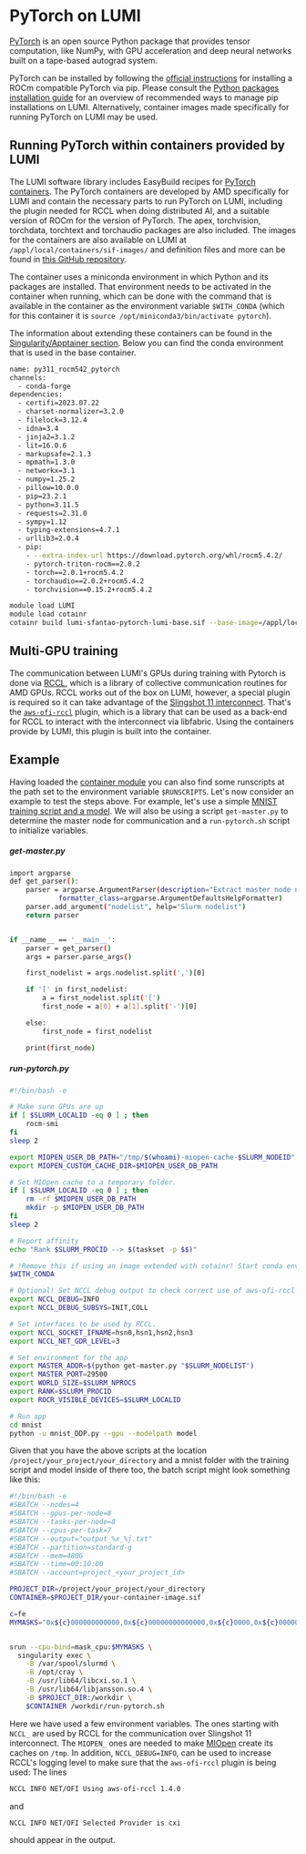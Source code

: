 [containers]: ../containers/singularity.md
[interconnect]: ../../hardware/network.md
[python-install]: ../installing/python.md

# PyTorch on LUMI

[PyTorch](https://pytorch.org) is an open source Python package that provides tensor computation, like NumPy, with GPU acceleration and deep neural networks built on a tape-based autograd system.

PyTorch can be installed by following the [official instructions](https://pytorch.org/get-started/locally/) for installing a ROCm compatible PyTorch via pip. Please consult the [Python packages installation guide][python-install] for an overview of recommended ways to manage pip installations on LUMI. Alternatively, container images made specifically for running PyTorch on LUMI may be used.


## Running PyTorch within containers provided by LUMI


The LUMI software library includes EasyBuild recipes for [PyTorch containers](https://lumi-supercomputer.github.io/LUMI-EasyBuild-docs/p/PyTorch/). The PyTorch containers are developed by AMD specifically for LUMI and contain the necessary parts to run PyTorch on LUMI, including the plugin needed for RCCL when doing distributed AI, and a suitable version of ROCm for the version of PyTorch. The apex, torchvision, torchdata, torchtext and torchaudio packages are also included. The images for the containers are also available on LUMI at `/appl/local/containers/sif-images/` and definition files and more can be found in [this GitHub repository](https://github.com/sfantao/lumi-containers/tree/main).

The container uses a miniconda environment in which Python and its packages are installed. That environment needs to be activated in the container when running, which can be done with the command that is available in the container as the environment variable `$WITH_CONDA` (which for this container it is `source /opt/miniconda3/bin/activate pytorch`).

The information about extending these containers can be found in the [Singularity/Apptainer section](../containers/singularity.md). Below you can find the conda environment that is used in the base container.

```bash
name: py311_rocm542_pytorch
channels:
  - conda-forge
dependencies:
  - certifi=2023.07.22
  - charset-normalizer=3.2.0
  - filelock=3.12.4
  - idna=3.4
  - jinja2=3.1.2
  - lit=16.0.6
  - markupsafe=2.1.3
  - mpmath=1.3.0
  - networkx=3.1
  - numpy=1.25.2
  - pillow=10.0.0
  - pip=23.2.1
  - python=3.11.5
  - requests=2.31.0
  - sympy=1.12
  - typing-extensions=4.7.1
  - urllib3=2.0.4
  - pip:
    - --extra-index-url https://download.pytorch.org/whl/rocm5.4.2/
    - pytorch-triton-rocm==2.0.2
    - torch==2.0.1+rocm5.4.2
    - torchaudio==2.0.2+rocm5.4.2
    - torchvision==0.15.2+rocm5.4.2
```

```bash
module load LUMI
module load cotainr
cotainr build lumi-sfantao-pytorch-lumi-base.sif --base-image=/appl/local/containers/sif-images/lumi-rocm-rocm-5.5.3.sif --conda-env=py311_rocm542_pytorch.yml
```

## Multi-GPU training

The communication between LUMI's GPUs during training with Pytorch is done via [RCCL](https://github.com/ROCmSoftwarePlatform/rccl), which is a library of  collective communication routines for AMD GPUs. RCCL works out of the box on LUMI, however, a special plugin is required so it can take advantage of the [Slingshot 11 interconnect][interconnect]. That's the [`aws-ofi-rccl`](https://github.com/ROCmSoftwarePlatform/aws-ofi-rccl) plugin, which is a library that can be used as a back-end for RCCL to interact with the interconnect via libfabric. Using the containers provide by LUMI, this plugin is built into the container.

## Example

Having loaded the [container module](https://lumi-supercomputer.github.io/LUMI-EasyBuild-docs/p/PyTorch/) you can also find some runscripts at the path set to the environment variable `$RUNSCRIPTS`. Let's now consider an example to test the steps above. For example, let's use a simple [MNIST training script and a model](https://github.com/Lumi-supercomputer/lumi-reframe-tests/tree/main/checks/containers/ML_containers/src/pytorch/mnist). We will also be using a script `get-master.py` to determine the master node for communication and a `run-pytorch.sh` script to initialize variables.

##### get-master.py
```bash
import argparse
def get_parser():
    parser = argparse.ArgumentParser(description="Extract master node name from Slurm node list",
            formatter_class=argparse.ArgumentDefaultsHelpFormatter)
    parser.add_argument("nodelist", help="Slurm nodelist")
    return parser


if __name__ == '__main__':
    parser = get_parser()
    args = parser.parse_args()

    first_nodelist = args.nodelist.split(',')[0]

    if '[' in first_nodelist:
        a = first_nodelist.split('[')
        first_node = a[0] + a[1].split('-')[0]

    else:
        first_node = first_nodelist

    print(first_node)
```

##### run-pytorch.py
```bash
#!/bin/bash -e

# Make sure GPUs are up
if [ $SLURM_LOCALID -eq 0 ] ; then
    rocm-smi
fi
sleep 2

export MIOPEN_USER_DB_PATH="/tmp/$(whoami)-miopen-cache-$SLURM_NODEID"
export MIOPEN_CUSTOM_CACHE_DIR=$MIOPEN_USER_DB_PATH

# Set MIOpen cache to a temporary folder.
if [ $SLURM_LOCALID -eq 0 ] ; then
    rm -rf $MIOPEN_USER_DB_PATH
    mkdir -p $MIOPEN_USER_DB_PATH
fi
sleep 2

# Report affinity
echo "Rank $SLURM_PROCID --> $(taskset -p $$)"

# !Remove this if using an image extended with cotainr! Start conda environment inside the container
$WITH_CONDA

# Optional! Set NCCL debug output to check correct use of aws-ofi-rccl (these are very verbose)
export NCCL_DEBUG=INFO
export NCCL_DEBUG_SUBSYS=INIT,COLL

# Set interfaces to be used by RCCL.
export NCCL_SOCKET_IFNAME=hsn0,hsn1,hsn2,hsn3
export NCCL_NET_GDR_LEVEL=3

# Set environment for the app
export MASTER_ADDR=$(python get-master.py "$SLURM_NODELIST")
export MASTER_PORT=29500
export WORLD_SIZE=$SLURM_NPROCS
export RANK=$SLURM_PROCID
export ROCR_VISIBLE_DEVICES=$SLURM_LOCALID

# Run app
cd mnist
python -u mnist_DDP.py --gpu --modelpath model
```

Given that you have the above scripts at the location `/project/your_project/your_directory` and a mnist folder with the training script and model inside of there too, the batch script might look something like this:

```bash
#!/bin/bash -e
#SBATCH --nodes=4
#SBATCH --gpus-per-node=8
#SBATCH --tasks-per-node=8
#SBATCH --cpus-per-task=7
#SBATCH --output="output_%x_%j.txt"
#SBATCH --partition=standard-g
#SBATCH --mem=480G
#SBATCH --time=00:10:00
#SBATCH --account=project_<your_project_id>

PROJECT_DIR=/project/your_project/your_directory
CONTAINER=$PROJECT_DIR/your-container-image.sif

c=fe
MYMASKS="0x${c}000000000000,0x${c}00000000000000,0x${c}0000,0x${c}000000,0x${c},0x${c}00,0x${c}00000000,0x${c}0000000000"


srun --cpu-bind=mask_cpu:$MYMASKS \
  singularity exec \
    -B /var/spool/slurmd \
    -B /opt/cray \
    -B /usr/lib64/libcxi.so.1 \
    -B /usr/lib64/libjansson.so.4 \
    -B $PROJECT_DIR:/workdir \
    $CONTAINER /workdir/run-pytorch.sh
```


Here we have used a few environment variables. The ones starting with `NCCL_` are used by RCCL for the communication over Slingshot 11 interconnect. The `MIOPEN_` ones are needed to make [MIOpen](https://rocmsoftwareplatform.github.io/MIOpen/doc/html/index.html) create its caches on `/tmp`. In addition, `NCCL_DEBUG=INFO`, can be used to increase RCCL's logging level to make sure that the `aws-ofi-rccl` plugin is being used: The lines

```bash
NCCL INFO NET/OFI Using aws-ofi-rccl 1.4.0
```
and
```bash
NCCL INFO NET/OFI Selected Provider is cxi
```
should appear in the output.